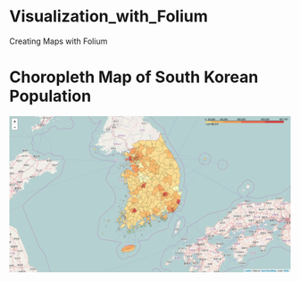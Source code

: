 # Visualization_with_Folium
Creating Maps with Folium

# Choropleth Map of South Korean Population
![Korean Population Map](/populationMAP.png)
